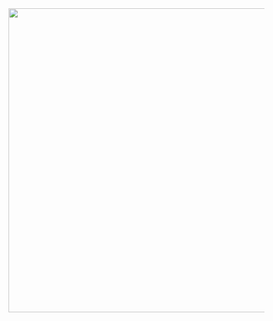 <div align="center">
<a href="https://loja.nerdzone.gg/" >
  <img src="https://i.imgur.com/Uoc88UO.png" width="600">
</a>
